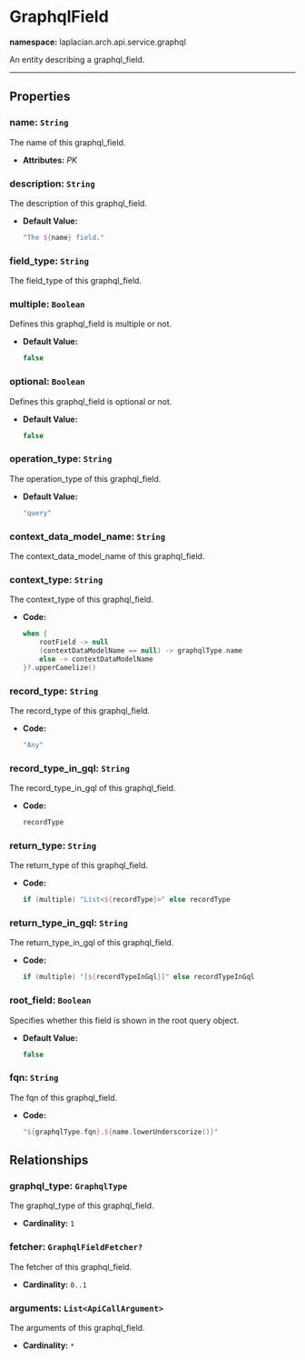 

# **GraphqlField**
**namespace:** laplacian.arch.api.service.graphql

An entity describing a graphql_field.



---

## Properties

### name: `String`
The name of this graphql_field.
- **Attributes:** *PK*

### description: `String`
The description of this graphql_field.
- **Default Value:**
  ```kotlin
  "The ${name} field."
  ```

### field_type: `String`
The field_type of this graphql_field.

### multiple: `Boolean`
Defines this graphql_field is multiple or not.
- **Default Value:**
  ```kotlin
  false
  ```

### optional: `Boolean`
Defines this graphql_field is optional or not.
- **Default Value:**
  ```kotlin
  false
  ```

### operation_type: `String`
The operation_type of this graphql_field.
- **Default Value:**
  ```kotlin
  "query"
  ```

### context_data_model_name: `String`
The context_data_model_name of this graphql_field.

### context_type: `String`
The context_type of this graphql_field.
- **Code:**
  ```kotlin
  when {
      rootField -> null
      (contextDataModelName == null) -> graphqlType.name
      else -> contextDataModelName
  }?.upperCamelize()
  ```

### record_type: `String`
The record_type of this graphql_field.
- **Code:**
  ```kotlin
  "Any"
  ```

### record_type_in_gql: `String`
The record_type_in_gql of this graphql_field.
- **Code:**
  ```kotlin
  recordType
  ```

### return_type: `String`
The return_type of this graphql_field.
- **Code:**
  ```kotlin
  if (multiple) "List<${recordType}>" else recordType
  ```

### return_type_in_gql: `String`
The return_type_in_gql of this graphql_field.
- **Code:**
  ```kotlin
  if (multiple) "[${recordTypeInGql}]" else recordTypeInGql
  ```

### root_field: `Boolean`
Specifies whether this field is shown in the root query object.

- **Default Value:**
  ```kotlin
  false
  ```

### fqn: `String`
The fqn of this graphql_field.
- **Code:**
  ```kotlin
  "${graphqlType.fqn}.${name.lowerUnderscorize()}"
  ```

## Relationships

### graphql_type: `GraphqlType`
The graphql_type of this graphql_field.
- **Cardinality:** `1`

### fetcher: `GraphqlFieldFetcher?`
The fetcher of this graphql_field.
- **Cardinality:** `0..1`

### arguments: `List<ApiCallArgument>`
The arguments of this graphql_field.
- **Cardinality:** `*`
